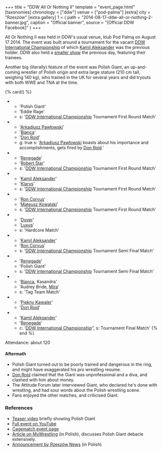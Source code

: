 +++
title = "DDW All Or Nothing II"
template = "event_page.html"
[taxonomies]
chronology = ["ddw"]
venue = ["pod-palma"]
[extra]
city = "Rzeszów"
[extra.gallery]
1 = { path = "2014-08-17-ddw-all-or-nothing-2-banner.jpg", caption = "Official banner", source = "[Official DDW Facebook]" }
+++

All Or Nothing II was held in DDW's usual venue, klub Pod Palmą on August 17 2014. The event was built around a tournament for the vacant [DDW International Championship](@/c/ddw-international-championship.md) of which [Kamil Aleksander](@/w/kamil-aleksander.md) was the previous holder. DDW also held a [smaller show](@/e/ddw/2014-08-16-ddw-pokaz-adeptow.md) the previous day, featuring their trainees.

Another big (literally) feature of the event was Polish Giant, an up-and-coming wrestler of Polish origin and extra large stature (210 cm tall, weighing 140 kg), who trained in the UK for several years and did tryouts with both WWE and TNA at the time.

{% card() %}
- - 'Polish Giant'
  - 'Eddie Rage'
  - s: '[DDW International Championship](@/c/ddw-international-championship.md) Tournament First Round Match'
- - '[Arkadiusz Pawłowski](@/w/pan-pawlowski.md)'
  - '[Bianca](@/w/bianca.md)'
  - '[Don Roid](@/w/don-roid.md)'
  - g: true
    s: '[Arkadiusz Pawłowski](@/w/pan-pawlowski.md) boasts about his importance and accomplishments, gets fired by [Don Roid](@/w/don-roid.md).'
- - '[Renegade](@/w/renegade.md)'
  - '[Robert Star](@/w/robert-star.md)'
  - s: '[DDW International Championship](@/c/ddw-international-championship.md) Tournament First Round Match'
- - '[Kamil Aleksander](@/w/kamil-aleksander.md)'
  - '[Klarys](@/w/klarys.md)'
  - s: '[DDW International Championship](@/c/ddw-international-championship.md) Tournament First Round Match'
- - '[Ron Corvus](@/w/ron-corvus.md)'
  - '[Mateusz Kowalski](@/w/mateusz-kakareko.md)'
  - s: '[DDW International Championship](@/c/ddw-international-championship.md) Tournament First Round Match'
- - '[Dover](@/w/dover.md)'
  - '[Luxus](@/w/luxus.md)'
  - s: 'Hardcore Match'
- - '[Kamil Aleksander](@/w/kamil-aleksander.md)'
  - '[Ron Corvus](@/w/ron-corvus.md)'
  - s: '[DDW International Championship](@/c/ddw-international-championship.md) Tournament Semi Final Match'
- - '[Renegade](@/w/renegade.md)'
  - 'Polish Giant'
  - s: '[DDW International Championship](@/c/ddw-international-championship.md) Tournament Semi Final Match'
- - '[Bianca](@/w/bianca.md), Kasandra'
  - 'Audrey Bride, [Mira](@/w/mira.md)'
  - s: 'Tag Team Match'
- - '[Piękny Kawaler](@/w/piekny-kawaler.md)'
  - '[Don Roid](@/w/don-roid.md)'
- - '[Kamil Aleksander](@/w/kamil-aleksander.md)'
  - '[Renegade](@/w/renegade.md)'
  - c: '[DDW International Championship](@/c/ddw-international-championship.md)", s: Tournament Final Match'
{% end %}

Attendance: about 120

#### Aftermath

* Polish Giant turned out to be poorly trained and dangerous in the ring, and might have exaggerated his pro wrestling resume.
* [Don Roid](@/w/don-roid.md) claimed that the Giant was unprofessional and a diva, and clashed with him about money.
* The Attitude Forum later interviewed Giant, who declared he's done with wrestling, and had sour words about the Polish wrestling scene.
* Fans enjoyed the other matches, and criticised Giant.

### References

* [Teaser video](https://www.youtube.com/watch?v=kOoraLZT5B4) briefly showing Polish Giant
* [Full event on YouTube](https://www.youtube.com/watch?v=gsW9gQdWysU)
* [Cagematch event page](https://www.cagematch.net/?id=1&nr=115942)
* [Article on MyWrestling](https://mywrestling.com.pl/historia-polskiego-wrestlingu-5-powstanie-maniac-zone-wrestling-afera-z-polish-giantem-przeprowadzka-ddw-do-gdanska/) (in Polish), discusses Polish Giant debacle extensively.
* [Announcement by Rzeszów News](https://rzeszow-news.pl/wrestling-powraca-rzeszowa-zabraknie-brutalnej-walki/) (in Polish)
